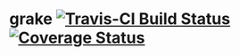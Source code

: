 # grake [![Travis-CI Build Status](https://travis-ci.org/grake/grake.png?branch=master)](https://travis-ci.org/grake/grake) [![Coverage Status](https://coveralls.io/repos/grake/grake/badge.svg)](https://coveralls.io/r/grake/grake)
